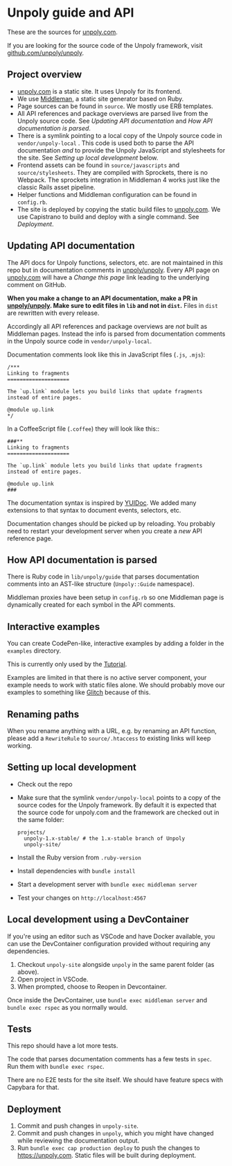 # Unpoly guide and API

These are the sources for [unpoly.com](https://unpoly.com).

If you are looking for the source code of the Unpoly framework, visit [github.com/unpoly/unpoly](https://github.com/unpoly/unpoly).


## Project overview

- [unpoly.com](https://unpoly.com) is a static site. It uses Unpoly for its frontend.
- We use [Middleman](https://middlemanapp.com/), a static site generator based on Ruby. 
- Page sources can be found in `source`. We mostly use ERB templates.
- All API references and package overviews are parsed live from the Unpoly source code.
  See *Updating API documentation* and *How API documentation is parsed*.
- There is a symlink pointing to a local copy of the Unpoly source code in `vendor/unpoly-local` .
  This code is used both to parse the API documentation *and* to provide
  the Unpoly JavaScript and stylesheets for the site. See *Setting up local development* below.
- Frontend assets can be found in `source/javascripts` and `source/stylesheets`.
  They are compiled with Sprockets, there is no Webpack.
  The sprockets integration in Middleman 4 works just like the classic Rails asset pipeline.
- Helper functions and Middleman configuration can be found in `config.rb`.
- The site is deployed by copying the static build files to [unpoly.com](https://unpoly.com).
  We use Capistrano to build and deploy with a single command. See *Deployment*.
  

## Updating API documentation

The API docs for Unpoly functions, selectors, etc. are not maintained in *this* repo but in documentation comments in [unpoly/unpoly](https://github.com/unpoly/unpoly). Every API page on [unpoly.com](https://unpoly.com) will have a *Change this page* link
leading to the underlying comment on GitHub.

**When you make a change to an API documentation, make a PR in [unpoly/unpoly](https://github.com/unpoly/unpoly). Make sure to edit files in `lib` and
not in `dist`.** Files in `dist` are rewritten with every release.

Accordingly all API references and package overviews are *not* built as Middleman pages. Instead the info is parsed from documentation comments in the Unpoly source code in `vendor/unpoly-local`.

Documentation comments look like this in JavaScript files (`.js`, `.mjs`):

```
/***
Linking to fragments
====================

The `up.link` module lets you build links that update fragments instead of entire pages.

@module up.link
*/
```

In a CoffeeScript file (`.coffee`) they will look like this::

```
###**
Linking to fragments
====================

The `up.link` module lets you build links that update fragments instead of entire pages.

@module up.link
###
```

The documentation syntax is inspired by [YUIDoc](http://yui.github.io/yuidoc/syntax/).
We added many extensions to that syntax to document events, selectors, etc.

Documentation changes should be picked up by reloading.
You probably need to restart your development server when you create a *new*
API reference page.


## How API documentation is parsed

There is Ruby code in `lib/unpoly/guide` that parses documentation comments
into an AST-like structure (`Unpoly::Guide` namespace).

Middleman proxies have been setup in `config.rb` so one Middleman page
is dynamically created for each symbol in the API comments.



## Interactive examples

You can create CodePen-like, interactive examples by adding a folder in 
the `examples` directory.

This is currently only used by the [Tutorial](https://unpoly.com/tutorial).

Examples are limited in that there is no active server component, your example
needs to work with static files alone. We should probably move our examples
to something like [Glitch](https://glitch.com/) because of this.


## Renaming paths

When you rename anything with a URL, e.g. by renaming an API function, please
add a `RewriteRule` to `source/.htaccess` to existing links will keep working.


## Setting up local development

- Check out the repo
- Make sure that the symlink `vendor/unpoly-local` points to a copy
  of the source codes for the Unpoly framework. By default it is expected
  that the source code for unpoly.com and the framework are checked out in the same folder:
  
      projects/
        unpoly-1.x-stable/ # the 1.x-stable branch of Unpoly
        unpoly-site/

- Install the Ruby version from `.ruby-version`
- Install dependencies with `bundle install`
- Start a development server with `bundle exec middleman server`
- Test your changes on `http://localhost:4567`

## Local development using a DevContainer

If you're using an editor such as VSCode and have Docker available, you can use
the DevContainer configuration provided without requiring any dependencies.

1. Checkout `unpoly-site` alongside `unpoly` in the same parent folder (as above).
2. Open project in VSCode.
3. When prompted, choose to Reopen in Devcontainer.

Once inside the DevContainer, use `bundle exec middleman server` and `bundle exec rspec`
as you normally would.

## Tests

This repo should have a lot more tests.

The code that parses documentation comments has a few tests in `spec`.\
Run them with `bundle exec rspec`.

There are no E2E tests for the site itself.
We should have feature specs with Capybara for that.


## Deployment

1. Commit and push changes in `unpoly-site`.
2. Commit and push changes in `unpoly`, which you might have changed while reviewing the documentation output.
3. Run `bundle exec cap production deploy` to push the changes to <https://unpoly.com>. Static files will be built during deployment.

